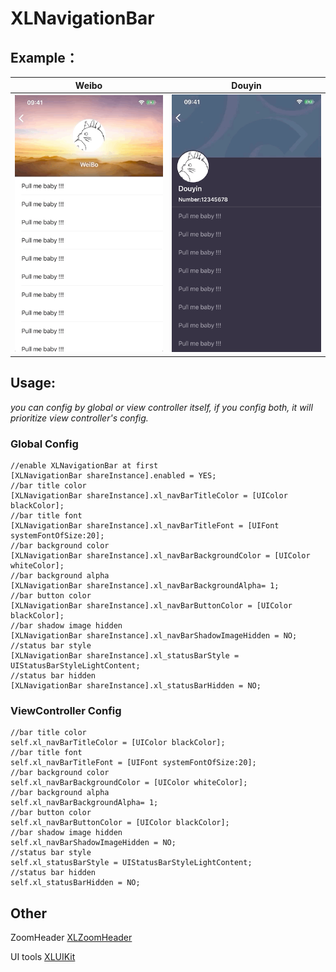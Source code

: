 # XLNavigationBar

## Example：

| Weibo | Douyin | 
| ---- | ---- | 
|![image](https://github.com/mengxianliang/ImageRepository/blob/master/XLNavigationBar/weibo.gif)|![image](https://github.com/mengxianliang/ImageRepository/blob/master/XLNavigationBar/douyin.gif)|

## Usage:

*you can config by global or view controller itself, if you config both,  it will prioritize view controller's config.*

### Global Config

```objc
//enable XLNavigationBar at first
[XLNavigationBar shareInstance].enabled = YES;
//bar title color
[XLNavigationBar shareInstance].xl_navBarTitleColor = [UIColor blackColor];
//bar title font
[XLNavigationBar shareInstance].xl_navBarTitleFont = [UIFont systemFontOfSize:20];
//bar background color
[XLNavigationBar shareInstance].xl_navBarBackgroundColor = [UIColor whiteColor];
//bar background alpha
[XLNavigationBar shareInstance].xl_navBarBackgroundAlpha= 1;
//bar button color
[XLNavigationBar shareInstance].xl_navBarButtonColor = [UIColor blackColor];
//bar shadow image hidden
[XLNavigationBar shareInstance].xl_navBarShadowImageHidden = NO;
//status bar style
[XLNavigationBar shareInstance].xl_statusBarStyle = UIStatusBarStyleLightContent;
//status bar hidden
[XLNavigationBar shareInstance].xl_statusBarHidden = NO;
```

### ViewController Config

```objc
//bar title color
self.xl_navBarTitleColor = [UIColor blackColor];
//bar title font
self.xl_navBarTitleFont = [UIFont systemFontOfSize:20];
//bar background color
self.xl_navBarBackgroundColor = [UIColor whiteColor];
//bar background alpha
self.xl_navBarBackgroundAlpha= 1;
//bar button color
self.xl_navBarButtonColor = [UIColor blackColor];
//bar shadow image hidden
self.xl_navBarShadowImageHidden = NO;
//status bar style
self.xl_statusBarStyle = UIStatusBarStyleLightContent;
//status bar hidden
self.xl_statusBarHidden = NO;
```

## Other

ZoomHeader [XLZoomHeader](https://github.com/mengxianliang/XLZoomHeader)

UI tools  [XLUIKit](https://github.com/mengxianliang/XLUIKit)
